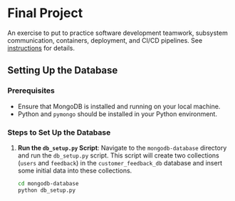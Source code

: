 # Final Project

An exercise to put to practice software development teamwork, subsystem communication, containers, deployment, and CI/CD pipelines. See [instructions](./instructions.md) for details.

## Setting Up the Database

### Prerequisites
- Ensure that MongoDB is installed and running on your local machine.
- Python and `pymongo` should be installed in your Python environment.

### Steps to Set Up the Database

1. **Run the `db_setup.py` Script**:
   Navigate to the `mongodb-database` directory and run the `db_setup.py` script. This script will create two collections (`users` and `feedback`) in the `customer_feedback_db` database and insert some initial data into these collections.

   ```bash
   cd mongodb-database
   python db_setup.py
